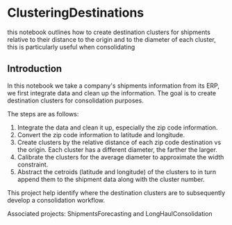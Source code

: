 # ClusteringDestinations
this notebook outlines how to create destination clusters for shipments relative to their distance to the origin and to the diameter of each cluster, this is particularly useful when consolidating

## Introduction

In this notebook we take a company's shipments information from its ERP, we first integrate data and clean up the information. The goal is to create destination clusters for consolidation purposes.

The steps are as follows:
1. Integrate the data and clean it up, especially the zip code information.
2. Convert the zip code information to latitude and longitude.
3. Create clusters by the relative distance of each zip code destination vs the origin. Each cluster has a different diameter, the farther the larger.
4. Calibrate the clusters for the average diameter to approximate the width constraint.
5. Abstract the cetroids (latitude and longitude) of the clusters to in turn append them to the shipment data along with the cluster number.

This project help identify where the destination clusters are to subsequently develop a consolidation workflow.

Associated projects: ShipmentsForecasting and LongHaulConsolidation
